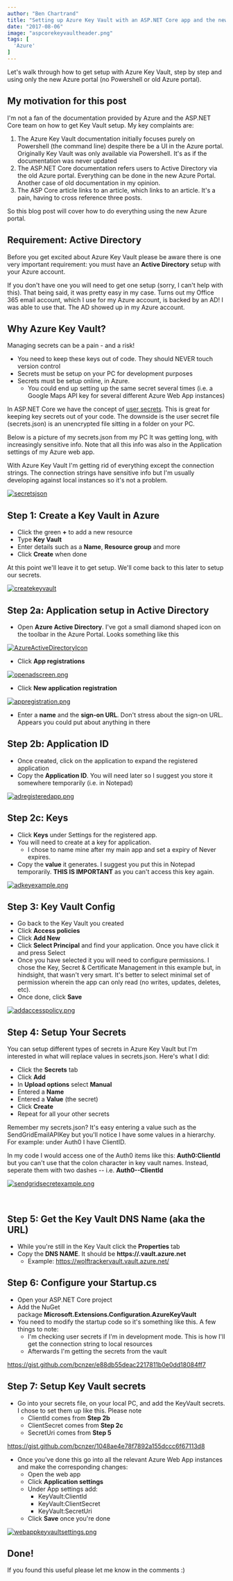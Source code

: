 ```yaml
---
author: "Ben Chartrand"
title: "Setting up Azure Key Vault with an ASP.NET Core app and the new Azure Portal"
date: "2017-08-06"
image: "aspcorekeyvaultheader.png"
tags: [
  'Azure'
]
---
```


Let's walk through how to get setup with Azure Key Vault, step by step and using only the new Azure portal (no Powershell or old Azure portal).

## My motivation for this post

I'm not a fan of the documentation provided by Azure and the ASP.NET Core team on how to get Key Vault setup. My key complaints are:

1. The Azure Key Vault documentation initially focuses purely on Powershell (the command line) despite there be a UI in the Azure portal. Originally Key Vault was only available via Powershell. It's as if the documentation was never updated
2. The ASP.NET Core documentation refers users to Active Directory via the old Azure portal. Everything can be done in the new Azure Portal. Another case of old documentation in my opinion.
3. The ASP Core article links to an article, which links to an article. It's a pain, having to cross reference three posts.

So this blog post will cover how to do everything using the new Azure portal.

## Requirement: Active Directory

Before you get excited about Azure Key Vault please be aware there is one very important requirement: you must have an **Active Directory** setup with your Azure account.

If you don't have one you will need to get one setup (sorry, I can't help with this). That being said, it was pretty easy in my case. Turns out my Office 365 email account, which I use for my Azure account, is backed by an AD! I was able to use that. The AD showed up in my Azure account.

## Why Azure Key Vault?

Managing secrets can be a pain - and a risk!

- You need to keep these keys out of code. They should NEVER touch version control
- Secrets must be setup on your PC for development purposes
- Secrets must be setup online, in Azure.
    - You could end up setting up the same secret several times (i.e. a Google Maps API key for several different Azure Web App instances)

In ASP.NET Core we have the concept of [user secrets](https://docs.microsoft.com/en-us/aspnet/core/security/app-secrets). This is great for keeping key secrets out of your code. The downside is the user secret file (secrets.json) is an unencrypted file sitting in a folder on your PC.

Below is a picture of my secrets.json from my PC It was getting long, with increasingly sensitive info. Note that all this info was also in the Application settings of my Azure web app.

With Azure Key Vault I'm getting rid of everything except the connection strings. The connection strings have sensitive info but I'm usually developing against local instances so it's not a problem.

[![secretsjson](images/secretsjson.png)](https://liftcodeplay.files.wordpress.com/2017/08/secretsjson.png)

## Step 1: Create a Key Vault in Azure

- Click the green **+** to add a new resource
- Type **Key Vault**
- Enter details such as a **Name**, **Resource group** and more
- Click **Create** when done

At this point we'll leave it to get setup. We'll come back to this later to setup our secrets.

[![createkeyvault](images/createkeyvault.png)](https://liftcodeplay.files.wordpress.com/2017/08/createkeyvault.png)

## Step 2a: Application setup in Active Directory

- Open **Azure Active Directory**. I've got a small diamond shaped icon on the toolbar in the Azure Portal. Looks something like this

[![AzureActiveDirectoryIcon](https://liftcodeplay.files.wordpress.com/2017/08/azureactivedirectoryicon.png?w=150)](https://liftcodeplay.files.wordpress.com/2017/08/azureactivedirectoryicon.png)

- Click **App registrations**

[![openadscreen.png](images/openadscreen.png)](https://liftcodeplay.files.wordpress.com/2017/08/openadscreen.png)

- Click **New application registration**

[![appregistration.png](images/appregistration.png)](https://liftcodeplay.files.wordpress.com/2017/08/appregistration.png)

- Enter a **name** and the **sign-on URL**. Don't stress about the sign-on URL. Appears you could put about anything in there

## Step 2b: Application ID

- Once created, click on the application to expand the registered application
- Copy the **Application ID**. You will need later so I suggest you store it somewhere temporarily (i.e. in Notepad)

[![adregisteredapp.png](images/adregisteredapp.png)](https://liftcodeplay.files.wordpress.com/2017/08/adregisteredapp.png)

## Step 2c: Keys

- Click **Keys** under Settings for the registered app.
- You will need to create at a key for application.
    - I chose to name mine after my main app and set a expiry of Never expires.
- Copy the **value** it generates. I suggest you put this in Notepad temporarily. **THIS IS IMPORTANT** as you can't access this key again.

[![adkeyexample.png](images/adkeyexample.png)](https://liftcodeplay.files.wordpress.com/2017/08/adkeyexample.png)

## Step 3: Key Vault Config

- Go back to the Key Vault you created
- Click **Access policies**
- Click **Add New**
- Click **Select Principal** and find your application. Once you have click it and press Select
- Once you have selected it you will need to configure permissions. I chose the Key, Secret & Certificate Management in this example but, in hindsight, that wasn't very smart. It's better to select minimal set of permission wherein the app can only read (no writes, updates, deletes, etc).
- Once done, click **Save**

[![addaccesspolicy.png](images/addaccesspolicy.png)](https://liftcodeplay.files.wordpress.com/2017/08/addaccesspolicy.png)

## Step 4: Setup Your Secrets

You can setup different types of secrets in Azure Key Vault but I'm interested in what will replace values in secrets.json. Here's what I did:

- Click the **Secrets** tab
- Click **Add**
- In **Upload options** select **Manual**
- Entered a **Name**
- Entered a **Value** (the secret)
- Click **Create**
- Repeat for all your other secrets

Remember my secrets.json? It's easy entering a value such as the SendGridEmailAPIKey but you'll notice I have some values in a hierarchy. For example: under Auth0 I have ClientID.

In my code I would access one of the Auth0 items like this: **Auth0:ClientId** but you can't use that the colon character in key vault names. Instead, seperate them with two dashes -- i.e. **Auth0--ClientId**

[![sendgridsecretexample.png](images/sendgridsecretexample.png)](https://liftcodeplay.files.wordpress.com/2017/08/sendgridsecretexample.png)

 

## Step 5: Get the Key Vault DNS Name (aka the URL)

- While you're still in the Key Vault click the **Properties** tab
- Copy the **DNS NAME**. It should be **https://<name of your vault>.vault.azure.net**
    - Example: https://wolftrackervault.vault.azure.net/

## Step 6: Configure your Startup.cs

- Open your ASP.NET Core project
- Add the NuGet package **Microsoft.Extensions.Configuration.AzureKeyVault**
- You need to modify the startup code so it's something like this. A few things to note:
    - I'm checking user secrets if I'm in development mode. This is how I'll get the connection string to local resources
    - Afterwards I'm getting the secrets from the vault

https://gist.github.com/bcnzer/e88db55deac2217811b0e0dd18084ff7

## Step 7: Setup Key Vault secrets

- Go into your secrets file, on your local PC, and add the KeyVault secrets. I chose to set them up like this. Please note
    - ClientId comes from **Step 2b**
    - ClientSecret comes from **Step 2c**
    - SecretUri comes from **Step 5**

https://gist.github.com/bcnzer/1048ae4e78f7892a155dccc6f67113d8

- Once you've done this go into all the relevant Azure Web App instances and make the corresponding changes:
    - Open the web app
    - Click **Application settings**
    - Under App settings add:
        - KeyVault:ClientId
        - KeyVault:ClientSecret
        - KeyVault:SecretUri
    - Click **Save** once you're done

[![webappkeyvaultsettings.png](images/webappkeyvaultsettings.png)](https://liftcodeplay.files.wordpress.com/2017/08/webappkeyvaultsettings.png)

## Done!

If you found this useful please let me know in the comments :)
